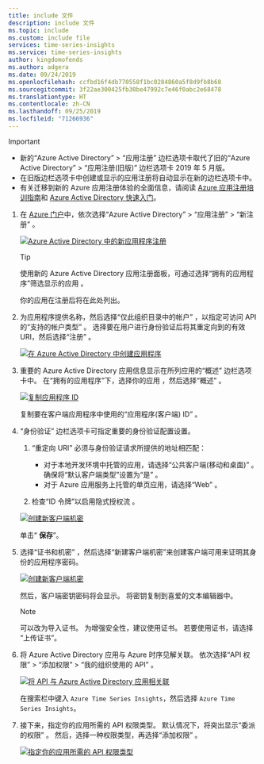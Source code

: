 ```yaml
---
title: include 文件
description: include 文件
ms.topic: include
ms.custom: include file
services: time-series-insights
ms.service: time-series-insights
author: kingdomofends
ms.author: adgera
ms.date: 09/24/2019
ms.openlocfilehash: ccfbd16f4db770558f1bc0284860a5f8d9fb8b68
ms.sourcegitcommit: 3f22ae300425fb30be47992c7e46f0abc2e68478
ms.translationtype: HT
ms.contentlocale: zh-CN
ms.lasthandoff: 09/25/2019
ms.locfileid: "71266936"
---
```

> [!IMPORTANT]
> * 新的“Azure Active Directory”   > “应用注册”  边栏选项卡取代了旧的“Azure Active Directory”   > “应用注册(旧版)”  边栏选项卡 2019 年 5 月版。
> * 在旧版边栏选项卡中创建或显示的应用注册将自动显示在新的边栏选项卡中。
> * 有关迁移到新的 Azure 应用注册体验的全面信息，请阅读 [Azure 应用注册培训指南](https://docs.microsoft.com/azure/active-directory/develop/app-registrations-training-guide)和 [Azure Active Directory 快速入门](https://docs.microsoft.com/azure/active-directory/develop/quickstart-register-app)。

1. 在 [Azure 门户](https://ms.portal.azure.com/)中，依次选择“Azure Active Directory”   > “应用注册”   > “新注册”  。

   [![Azure Active Directory 中的新应用程序注册](media/time-series-insights-aad-registration/active-directory-new-application-registration.png)](media/time-series-insights-aad-registration/active-directory-new-application-registration.png#lightbox)

   > [!TIP]
   > 使用新的 Azure Active Directory 应用注册面板，可通过选择“拥有的应用程序”筛选显示的应用  。

    你的应用在注册后将在此处列出。

1. 为应用程序提供名称，然后选择“仅此组织目录中的帐户”  ，以指定可访问 API 的“支持的帐户类型”  。 选择要在用户进行身份验证后将其重定向到的有效 URI，然后选择“注册”  。

   [![在 Azure Active Directory 中创建应用程序](media/time-series-insights-aad-registration/active-directory-registration.png)](media/time-series-insights-aad-registration/active-directory-registration.png#lightbox)

1. 重要的 Azure Active Directory 应用信息显示在所列应用的“概述”  边栏选项卡中。 在“拥有的应用程序”下，选择你的应用  ，然后选择“概述”  。

   [![复制应用程序 ID](media/time-series-insights-aad-registration/active-directory-copy-application-id.png)](media/time-series-insights-aad-registration/active-directory-copy-application-id.png#lightbox)

   复制要在客户端应用程序中使用的“应用程序(客户端) ID”  。

1. “身份验证”  边栏选项卡可指定重要的身份验证配置设置。 

    1. “重定向 URI”  必须与身份验证请求所提供的地址相匹配：

        * 对于本地开发环境中托管的应用，请选择“公共客户端(移动和桌面)”  。 确保将“默认客户端类型”设置为“是”  。
        * 对于 Azure 应用服务上托管的单页应用，请选择“Web”  。

    1. 检查“ID 令牌”以启用隐式授权流  。

   [![创建新客户端机密](media/time-series-insights-aad-registration/active-directory-auth-blade.png)](media/time-series-insights-aad-registration/active-directory-auth-blade.png#lightbox)

   单击“ **保存**”。

1. 选择“证书和机密”   ，然后选择“新建客户端机密”来创建客户端可用来证明其身份的应用程序密码。

   [![创建新客户端机密](media/time-series-insights-aad-registration/active-directory-application-keys-save.png)](media/time-series-insights-aad-registration/active-directory-application-keys-save.png#lightbox)

   然后，客户端密钥密码将会显示。 将密钥复制到喜爱的文本编辑器中。

   > [!NOTE]
   > 可以改为导入证书。 为增强安全性，建议使用证书。 若要使用证书，请选择  “上传证书”。

1. 将 Azure Active Directory 应用与 Azure 时序见解关联。 依次选择“API 权限”   > “添加权限”   > “我的组织使用的 API”  。 

    [![将 API 与 Azure Active Directory 应用相关联](media/time-series-insights-aad-registration/active-directory-app-api-permission.png)](media/time-series-insights-aad-registration/active-directory-app-api-permission.png#lightbox)

   在搜索栏中键入 `Azure Time Series Insights`，然后选择 `Azure Time Series Insights`。

1. 接下来，指定你的应用所需的 API 权限类型。 默认情况下，将突出显示“委派的权限”  。 然后，选择一种权限类型，再选择“添加权限”  。

    [![指定你的应用所需的 API 权限类型](media/time-series-insights-aad-registration/active-directory-app-permission-grant.png)](media/time-series-insights-aad-registration/active-directory-app-permission-grant.png#lightbox)